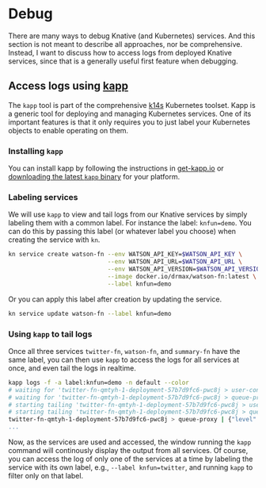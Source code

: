 # Debug

There are many ways to debug Knative (and Kubernetes) services. And this section is not meant to describe all approaches, nor be comprehensive. Instead, I want to discuss how to access logs from deployed Knative services, since that is a generally useful first feature when debugging.

## Access logs using [kapp](https://get-kapp.io/)

The `kapp` tool is part of the comprehensive [k14s](https://k14s.io/) Kubernetes toolset. Kapp is a generic tool for deploying and managing Kubernetes services. One of its important features is that it only requires you to just label your Kubernetes objects to enable operating on them.

### Installing `kapp`

You can install kapp by following the instructions in [get-kapp.io](https://get-kapp.io/) or [downloading the latest `kapp` binary](https://github.com/k14s/kapp/releases) for your platform.

### Labeling services

We will use `kapp` to view and tail logs from our Knative services by simply labeling them with a common label. For instance the label: `knfun=demo`. You can do this by passing this label (or whatever label you choose) when creating the service with `kn`.

```bash
kn service create watson-fn --env WATSON_API_KEY=$WATSON_API_KEY \
							--env WATSON_API_URL=$WATSON_API_URL \
							--env WATSON_API_VERSION=$WATSON_API_VERSION \
							--image docker.io/drmax/watson-fn:latest \
							--label knfun=demo
```

Or you can apply this label after creation by updating the service.

```bash
kn service update watson-fn --label knfun=demo
```
### Using `kapp` to tail logs

Once all three services `twitter-fn`, `watson-fn`, and `summary-fn` have the same label, you can then use `kapp` to access the logs for all services at once, and even tail the logs in realtime.

```bash
kapp logs -f -a label:knfun=demo -n default --color
# waiting for 'twitter-fn-qmtyh-1-deployment-57b7d9fc6-pwc8j > user-container' logs to become available...
# waiting for 'twitter-fn-qmtyh-1-deployment-57b7d9fc6-pwc8j > queue-proxy' logs to become available...
# starting tailing 'twitter-fn-qmtyh-1-deployment-57b7d9fc6-pwc8j > user-container' logs
# starting tailing 'twitter-fn-qmtyh-1-deployment-57b7d9fc6-pwc8j > queue-proxy' logs
twitter-fn-qmtyh-1-deployment-57b7d9fc6-pwc8j > queue-proxy | {"level":"info","ts":"
...
```

Now, as the services are used and accessed, the window running the `kapp` command will continously display the output from all services. Of course, you can access the log of only one of the services at a time by labeling the service with its own label, e.g., `--label knfun=twitter`, and running `kapp` to filter only on that label.
